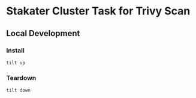 # Stakater Cluster Task for Trivy Scan

## Local Development

### Install

```
tilt up
```

### Teardown

```
tilt down
```
